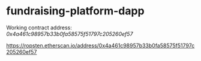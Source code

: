 # fundraising-platform-dapp


Working contract address: *0x4a461c98957b33b0fa58575f51797c205260ef57*



https://ropsten.etherscan.io/address/0x4a461c98957b33b0fa58575f51797c205260ef57
